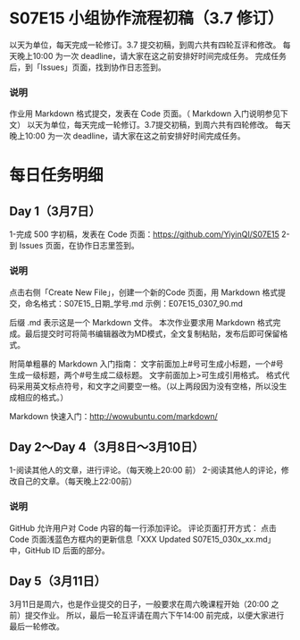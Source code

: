 # S07E15 小组协作流程初稿（3.7 修订）

以天为单位，每天完成一轮修订。3.7 提交初稿，到周六共有四轮互评和修改。
每天晚上10:00 为一次 deadline，请大家在这之前安排好时间完成任务。
完成任务后，到「Issues」页面，找到协作日志签到。

### 说明

作业用 Markdown 格式提交，发表在 Code 页面。（ Markdown 入门说明参见下文）
以天为单位，每天完成一轮修订。3.7提交初稿，到周六共有四轮修改。
每天晚上10:00 为一次 deadline，请大家在这之前安排好时间完成任务。

# 每日任务明细

## Day 1（3月7日）

1-完成 500 字初稿，发表在 Code 页面：https://github.com/YiyinQI/S07E15
2-到 Issues 页面，在协作日志里签到。

### 说明 

点击右侧「Create New File」，创建一个新的Code  页面，用 Markdown 格式提交，命名格式：S07E15_日期_学号.md
示例：E07E15_0307_90.md

后缀 .md 表示这是一个 Markdown 文件。
本次作业要求用 Markdown 格式完成。最后提交时可将简书编辑器改为MD模式，全文复制粘贴，发布后即可保留格式。

附简单粗暴的 Markdown 入门指南：
文字前面加上#号可生成小标题，一个#号生成一级标题，两个#号生成二级标题。
文字前面加上>可生成引用格式。
格式代码采用英文标点符号，和文字之间要空一格。（以上两段因为没有空格，所以没生成相应的格式。）

Markdown 快速入门：http://wowubuntu.com/markdown/ 

## Day 2～Day 4（3月8日～3月10日）
1-阅读其他人的文章，进行评论。（每天晚上20:00 前）
2-阅读其他人的评论，修改自己的文章。（每天晚上22:00前）

### 说明
GitHub 允许用户对 Code 内容的每一行添加评论。
评论页面打开方式：
点击 Code 页面浅蓝色方框内的更新信息「XXX Updated S07E15_030x_xx.md」中，GitHub ID 后面的部分。

## Day 5（3月11日）
3月11日是周六，也是作业提交的日子，一般要求在周六晚课程开始（20:00 之前）提交作业。
所以，最后一轮互评请在周六下午14:00 前完成，以便大家进行最后一轮修改。
